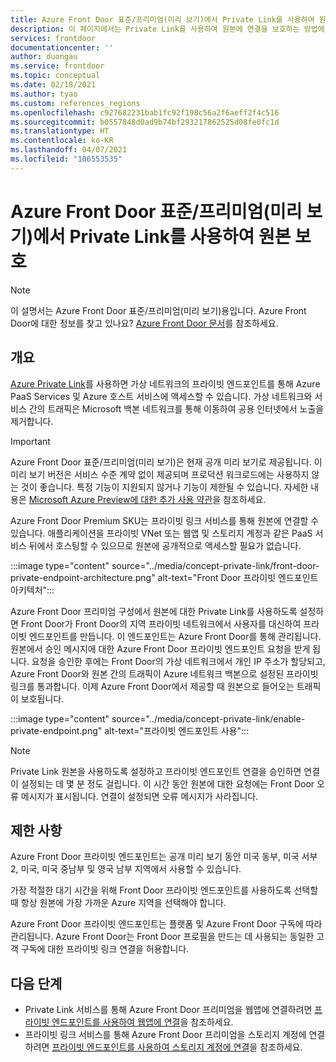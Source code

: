 ```yaml
---
title: Azure Front Door 표준/프리미엄(미리 보기)에서 Private Link를 사용하여 원본 보호
description: 이 페이지에서는 Private Link를 사용하여 원본에 연결을 보호하는 방법에 대한 정보를 제공합니다.
services: frontdoor
documentationcenter: ''
author: duongau
ms.service: frontdoor
ms.topic: conceptual
ms.date: 02/18/2021
ms.author: tyao
ms.custom: references_regions
ms.openlocfilehash: c927682231bab1fc92f198c56a2f6aeff2f4c516
ms.sourcegitcommit: b0557848d0ad9b74bf293217862525d08fe0fc1d
ms.translationtype: HT
ms.contentlocale: ko-KR
ms.lasthandoff: 04/07/2021
ms.locfileid: "106553535"
---
```

# <a name="secure-your-origin-with-private-link-in-azure-front-door-standardpremium-preview"></a>Azure Front Door 표준/프리미엄(미리 보기)에서 Private Link를 사용하여 원본 보호

> [!Note]
> 이 설명서는 Azure Front Door 표준/프리미엄(미리 보기)용입니다. Azure Front Door에 대한 정보를 찾고 있나요? [Azure Front Door 문서](../front-door-overview.md)를 참조하세요.

## <a name="overview"></a>개요

[Azure Private Link](../../private-link/private-link-overview.md)를 사용하면 가상 네트워크의 프라이빗 엔드포인트를 통해 Azure PaaS Services 및 Azure 호스트 서비스에 액세스할 수 있습니다. 가상 네트워크와 서비스 간의 트래픽은 Microsoft 백본 네트워크를 통해 이동하여 공용 인터넷에서 노출을 제거합니다.

> [!IMPORTANT]
> Azure Front Door 표준/프리미엄(미리 보기)은 현재 공개 미리 보기로 제공됩니다.
> 이 미리 보기 버전은 서비스 수준 계약 없이 제공되며 프로덕션 워크로드에는 사용하지 않는 것이 좋습니다. 특정 기능이 지원되지 않거나 기능이 제한될 수 있습니다.
> 자세한 내용은 [Microsoft Azure Preview에 대한 추가 사용 약관](https://azure.microsoft.com/support/legal/preview-supplemental-terms/)을 참조하세요.

Azure Front Door Premium SKU는 프라이빗 링크 서비스를 통해 원본에 연결할 수 있습니다. 애플리케이션을 프라이빗 VNet 또는 웹앱 및 스토리지 계정과 같은 PaaS 서비스 뒤에서 호스팅할 수 있으므로 원본에 공개적으로 액세스할 필요가 없습니다.

:::image type="content" source="../media/concept-private-link/front-door-private-endpoint-architecture.png" alt-text="Front Door 프라이빗 엔드포인트 아키텍처":::

Azure Front Door 프리미엄 구성에서 원본에 대한 Private Link를 사용하도록 설정하면 Front Door가 Front Door의 지역 프라이빗 네트워크에서 사용자를 대신하여 프라이빗 엔드포인트를 만듭니다. 이 엔드포인트는 Azure Front Door를 통해 관리됩니다. 원본에서 승인 메시지에 대한 Azure Front Door 프라이빗 엔드포인트 요청을 받게 됩니다. 요청을 승인한 후에는 Front Door의 가상 네트워크에서 개인 IP 주소가 할당되고, Azure Front Door와 원본 간의 트래픽이 Azure 네트워크 백본으로 설정된 프라이빗 링크를 통과합니다. 이제 Azure Front Door에서 제공할 때 원본으로 들어오는 트래픽이 보호됩니다.

:::image type="content" source="../media/concept-private-link/enable-private-endpoint.png" alt-text="프라이빗 엔드포인트 사용":::

> [!NOTE]
> Private Link 원본을 사용하도록 설정하고 프라이빗 엔드포인트 연결을 승인하면 연결이 설정되는 데 몇 분 정도 걸립니다. 이 시간 동안 원본에 대한 요청에는 Front Door 오류 메시지가 표시됩니다. 연결이 설정되면 오류 메시지가 사라집니다.

## <a name="limitations"></a>제한 사항

Azure Front Door 프라이빗 엔드포인트는 공개 미리 보기 동안 미국 동부, 미국 서부 2, 미국, 미국 중남부 및 영국 남부 지역에서 사용할 수 있습니다.

가장 적절한 대기 시간을 위해 Front Door 프라이빗 엔드포인트를 사용하도록 선택할 때 항상 원본에 가장 가까운 Azure 지역을 선택해야 합니다.

Azure Front Door 프라이빗 엔드포인트는 플랫폼 및 Azure Front Door 구독에 따라 관리됩니다. Azure Front Door는 Front Door 프로필을 만드는 데 사용되는 동일한 고객 구독에 대한 프라이빗 링크 연결을 허용합니다.

## <a name="next-steps"></a>다음 단계

* Private Link 서비스를 통해 Azure Front Door 프리미엄을 웹앱에 연결하려면 [프라이빗 엔드포인트를 사용하여 웹앱에 연결](../../private-link/tutorial-private-endpoint-webapp-portal.md)을 참조하세요.
* 프라이빗 링크 서비스를 통해 Azure Front Door 프리미엄을 스토리지 계정에 연결하려면 [프라이빗 엔드포인트를 사용하여 스토리지 계정에 연결](../../private-link/tutorial-private-endpoint-storage-portal.md)을 참조하세요.
